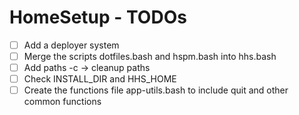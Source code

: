 # HomeSetup - TODOs

- [ ] Add a deployer system
- [ ] Merge the scripts dotfiles.bash and hspm.bash into hhs.bash
- [ ] Add paths -c -> cleanup paths
- [ ] Check INSTALL_DIR and HHS_HOME
- [ ] Create the functions file app-utils.bash to include quit and other common functions